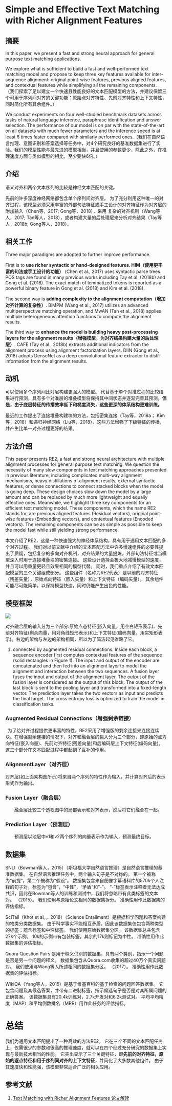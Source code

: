 # Simple and Effective Text Matching with Richer Alignment Features

## 摘要

In this paper, we present a fast and strong neural approach for general purpose text matching applications. 

We explore what is sufficient to build a fast and well-performed text matching model and propose to keep three key features available for inter-sequence alignment: original point-wise features, previous aligned features, and contextual features while simplifying all the remaining components. （我们探索了足以建立一个快速且性能良好的文本匹配模型的方法，并建议保留三个可用于序列间对齐的关键功能：原始点对齐特性、先前对齐特性和上下文特性，同时简化所有其余组件。）

We conduct experiments on four well-studied benchmark datasets across tasks of natural language inference, paraphrase identification and answer selection. The performance of our model is on par with the state-of-the-art on all datasets with much fewer parameters and the inference speed is at least 6 times faster compared with similarly performed ones.（我们在自然语言推理、意图识别和答案选择等任务中，对4个研究良好的基准数据集进行了实验。我们的模型性能与最先进的模型相当，并且使用的参数更少，除此之外，在推理速度方面与类似模型的相比，至少要快6倍。）


## 介绍

 语义对齐和两个文本序列的比较是神经文本匹配的关键。 
 
 先前的许多深度神经网络都包含单个序列间对齐层。 为了充分利用这种唯一的对齐过程，该模型必须采用丰富的外部句法特征或手工设计的对齐特征作为对齐层的附加输入（Chen等，2017; Gong等，2018），采用 复杂的对齐机制（Wang等人，2017; Tan等人，2018），或者构建大量的后处理层来分析对齐结果（Tay等人，2018b; Gong等人，2018）。

 ## 相关工作

 Three major paradigms are adopted to further improve performance. 
 
 First is to **use richer syntactic or hand-designed features. HIM（使用更丰富的句法或手工设计的功能）** (Chen et al., 2017) uses syntactic parse trees. POS tags are found in many previous works including Tay et al. (2018b) and Gong et al. (2018). The exact match of lemmatized tokens is reported as a powerful binary feature in Gong et al. (2018) and Kim et al. (2018). 
 
 The second way is **adding complexity to the alignment computation（增加对齐计算的复杂性）**. BiMPM (Wang et al., 2017) utilizes an advanced multiperspective matching operation, and MwAN (Tan et al., 2018) applies multiple heterogeneous attention functions to compute the alignment results. 
 
 The third way to **enhance the model is building heavy post-processing layers for the alignment results（增强模型，为对齐结果构建大量的后处理层）**. CAFE (Tay et al., 2018b) extracts additional indicators from the alignment process using alignment factorization layers. DIIN (Gong et al., 2018) adopts DenseNet as a deep convolutional feature extractor to distill information from the alignment results. 

 ## 动机

 可以使用多个序列间比对层构建更强大的模型。 代替基于单个对准过程的比较结果进行预测，具有多个对准层的堆叠模型将保持其中间状态并逐渐完善其预测。**但是，由于底层特征的传播效率低下和梯度消失，这些更深的体系结构更难训练。** 
 
 最近的工作提出了连接堆叠构建块的方法，包括密集连接（Tay等，2018a； Kim等，2018）和递归神经网络（Liu等，2018），这些方法增强了下级特征的传播，并产生比单一对齐过程更好的结果。


## 方法介绍

This paper presents RE2, a fast and strong neural architecture with multiple alignment processes for general purpose text matching. We question the necessity of many slow components in text matching approaches presented in previous literature, including complicated multi-way alignment mechanisms, heavy distillations of alignment results, external syntactic features, or dense connections to connect stacked blocks when the model is going deep. These design choices slow down the model by a large amount and can be replaced by much more lightweight and equally effective ones. Meanwhile, we highlight three key components for an efficient text matching model. These components, which the name RE2 stands for, are previous aligned features (Residual vectors), original point-wise features (Embedding vectors), and contextual features (Encoded vectors). The remaining components can be as simple as possible to keep the model fast while still yielding strong performance.

本文介绍了RE2，这是一种快速强大的神经体系结构，具有用于通用文本匹配的多个对齐过程。 我们对以前文献中介绍的文本匹配方法中许多慢速组件的必要性提出了质疑，包括复杂的多向对齐机制，对齐结果的大量提炼，外部句法特征或当模型深入时用于连接堆叠块的密集连接。 这些设计选择会极大地减慢模型的速度，并且可以用重量更轻且效果相同的模型代替。 同时，我们重点介绍了有效文本匹配模型的三个关键组成部分。 这些组件（名称为RE2代表）是以前的对齐特征（残差矢量），原始点向特征（嵌入矢量）和上下文特征（编码矢量）。 其余组件可能尽可能简单，以保持模型快速，同时仍能产生出色的性能。

## 模型框架


![](img/1.png)

对齐融合层的输入分为三个部分:原始点态特征(嵌入向量，用空白矩形表示)、先前对齐特征(剩余向量，用对角线矩形表示)和上下文特征(编码向量，用实矩形表示)。右边的架构与左边的架构相同，所以为了简洁起见省略了它。

1) connected by augmented residual connections. Inside each block, a sequence encoder first computes contextual features of the sequence (solid rectangles in Figure 1). The input and output of the encoder are concatenated and then fed into an alignment layer to model the alignment and interaction between the two sequences. A fusion layer fuses the input and output of the alignment layer. The output of the fusion layer is considered as the output of this block. The output of the last block is sent to the pooling layer and transformed into a fixed-length vector. The prediction layer takes the two vectors as input and predicts the final target. The cross entropy loss is optimized to train the model in classification tasks.

### Augmented Residual Connections（增强剩余链接）

 为了给对齐过程提供更丰富的特性，RE2采用了增强版的剩余连接来连接连续块。在增强剩余连接的情况下，对齐和融合层的输入分为三个部分，即原始的点方向特征(嵌入向量)、先前对齐特征(残差向量)和后编码层上下文特征(编码向量)。这三个部分在文本匹配过程中都起到了互补的作用。

### AlignmentLayer（对齐层）

对齐层(如上面架构图所示)将来自两个序列的特性作为输入，并计算对齐后的表示形式作为输出。

### Fusion Layer（融合层）

    融合层比较三个透视图中的局部表示和对齐表示，然后将它们融合在一起。

### Prediction Layer（预测层）

    预测层以池层中v1和v2两个序列的向量表示作为输入，预测最终目标。

## 数据集

SNLI（Bowman等人，2015）（斯坦福大学自然语言推理）是自然语言推理的基准数据集。 在自然语言推理任务中，两个输入句子是不对称的。 第一个被称为“前提”，第二个被称为“假设”。 数据集包含来自图像字幕语料库的570k个人注释的句子对，标签为“包含”，“中性”，“矛盾”和“-”。 “-”标签表示注释者无法达成共识，因此在Bowman等人的训练和测试中，我们将忽略带有此类标签的文本对。 （2015）。 我们使用与原始论文相同的数据集拆分。 准确性用作此数据集的评估指标。

SciTail（Khot et al。，2018）（Science Entailment）是根据科学问题和答案构建的物类分类数据集。 由于科学事实不能相互矛盾，因此该数据集仅包含两种类型的标签：蕴含标签和中性标签。 我们使用原始数据集分区。 该数据集总共包含27k个示例。 10k的示例带有包装标签，其余的17k则标记为中性。 准确性用作此数据集的评估指标。

Quora Question Pairs 是用于释义识别的数据集，具有两个类别，指示一个问题是否是另一个问题的释义。 数据集包含从Quora.com收集的超过40万个真实问题对。 我们使用与Wang等人所述相同的数据集分区。 （2017）。 准确性用作此数据集的评估指标。

WikiQA（Yang等人，2015）是基于维基百科的基于检索的问题回答数据集。 它包含问题及其候选答案，并带有二进制标签，指示候选句子是否是对其所属问题的正确答案。 该数据集具有20.4k训练对，2.7k开发对和6.2k测试对。 平均平均精度（MAP）和平均倒数排名（MRR）用作此任务的评估指标。






# 总结

我们为通用文本匹配提出了一种高效的方法RE2。 它在三个不同的文本匹配任务上，仅需很少的参数和很高的推理速度，就可以在四个经过充分研究的数据集上实现与最新技术相当的性能。 它突出显示了三个关键特征，即**先前的对齐特征，原始的逐点特征和用于序列间对齐的上下文特征**，并简化了大多数其他组件。 由于其速度快和性能强，该模型非常适合广泛的相关应用。


## 参考文献

1. [Text Matching with Richer Alignment Features 论文解读](https://zhuanlan.zhihu.com/p/84703949)
